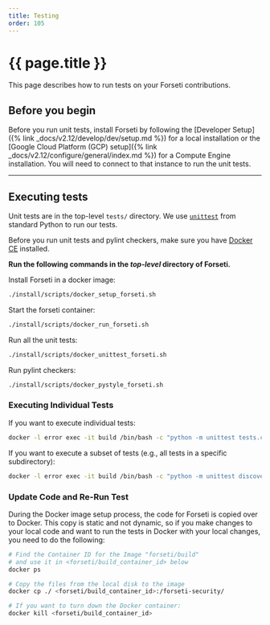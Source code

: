 ```yaml
---
title: Testing
order: 105
---
```

# {{ page.title }}

This page describes how to run tests on your Forseti contributions.

## Before you begin

Before you run unit tests, install Forseti by following the
[Developer Setup]({% link _docs/v2.12/develop/dev/setup.md %}) for
a local installation or the
[Google Cloud Platform (GCP) setup]({% link _docs/v2.12/configure/general/index.md %})
for a Compute Engine installation. You will need to connect to that
instance to run the unit tests.

---

## Executing tests

Unit tests are in the top-level `tests/` directory. We use
[`unittest`](https://docs.python.org/2/library/unittest.html) from standard Python to run our tests.

Before you run unit tests and pylint checkers, make sure you have
[Docker CE](https://docs.docker.com/install/) installed.


**Run the following commands in the _top-level_ directory of Forseti.**

Install Forseti in a docker image:

  ```bash
  ./install/scripts/docker_setup_forseti.sh
  ```

Start the forseti container:

  ```bash
  ./install/scripts/docker_run_forseti.sh
  ```

Run all the unit tests:

  ```bash
  ./install/scripts/docker_unittest_forseti.sh
  ```

Run pylint checkers:

  ```bash
  ./install/scripts/docker_pystyle_forseti.sh
  ```

### Executing Individual Tests

If you want to execute individual tests:

   ```bash
   docker -l error exec -it build /bin/bash -c "python -m unittest tests.common.util.date_time_test"
   ```

If you want to execute a subset of tests (e.g., all tests in a specific subdirectory):

   ```bash
   docker -l error exec -it build /bin/bash -c "python -m unittest discover -s tests/common -p '*_test.py'"
   ```

### Update Code and Re-Run Test

During the Docker image setup process, the code for Forseti is copied over to Docker.
This copy is static and not dynamic, so if you make changes to your local code and
want to run the tests in Docker with your local changes, you need to do the following:

   ```bash
   # Find the Container ID for the Image "forseti/build"
   # and use it in <forseti/build_container_id> below
   docker ps
 
   # Copy the files from the local disk to the image
   docker cp ./ <forseti/build_container_id>:/forseti-security/

   # If you want to turn down the Docker container:
   docker kill <forseti/build_container_id>
   ```
